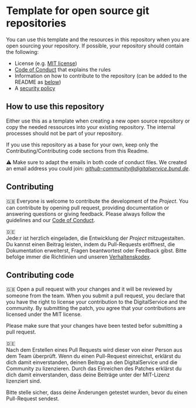 # Template for open source git repositories

You can use this template and the resources in this repository when you are open sourcing your repository. If possible, 
your repository should contain the following:
- License (e.g. [MIT license](LICENSE))
- [Code of Conduct](CODE_OF_CONDUCT.md) that explains the rules
- Information on how to contribute to the repository (can be added to the README as [below](#-contributing))
- A [security policy](SECURITY_POLICY.md)

## How to use this repository
Either use this as a template when creating a new open source repository or copy the needed ressources into your existing repository. The internal processes should not be part of your repository.

If you use this repository as a base for your own, keep only the Contributing/Contributing code sections from this Readme.

⚠️ Make sure to adapt the emails in both code of conduct files. We created an email address you could join: *github-community@digitalservice.bund.de*.


## Contributing

🇬🇧
Everyone is welcome to contribute the development of the _Project_. You can contribute by opening pull request,
providing documentation or answering questions or giving feedback. Please always follow the guidelines and our
[Code of Conduct](CODE_OF_CONDUCT.md).

🇩🇪  
Jede:r ist herzlich eingeladen, die Entwicklung der _Project_ mitzugestalten. Du kannst einen Beitrag leisten,
indem du Pull-Requests eröffnest, die Dokumentation erweiterst, Fragen beantwortest oder Feedback gibst.
Bitte befolge immer die Richtlinien und unseren [Verhaltenskodex](CODE_OF_CONDUCT_DE.md).

## Contributing code
🇬🇧 
Open a pull request with your changes and it will be reviewed by someone from the team. When you submit a pull request,
you declare that you have the right to license your contribution to the DigitalService and the community.
By submitting the patch, you agree that your contributions are licensed under the MIT license.

Please make sure that your changes have been tested befor submitting a pull request.

🇩🇪  
Nach dem Erstellen eines Pull Requests wird dieser von einer Person aus dem Team überprüft. Wenn du einen Pull-Request
einreichst, erklärst du dich damit einverstanden, deinen Beitrag an den DigitalService und die Community zu
lizenzieren. Durch das Einreichen des Patches erklärst du dich damit einverstanden, dass deine Beiträge unter der
MIT-Lizenz lizenziert sind.

Bitte stelle sicher, dass deine Änderungen getestet wurden, bevor du einen Pull-Request sendest.
